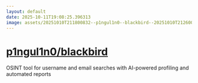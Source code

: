 ```yaml
---
layout: default
date: 2025-10-11T19:08:25.396313
image: assets/20251010T211800832--p1ngul1n0--blackbird--20251010T212600392--cropped.png
---
```


# [p1ngul1n0/blackbird](https://github.com/p1ngul1n0/blackbird)

OSINT tool for username and email searches with AI-powered profiling and automated reports
